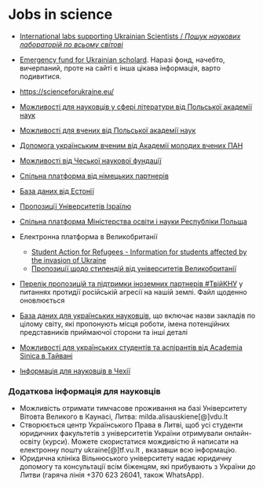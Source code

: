 # Jobs in science

* [International labs supporting Ukrainian Scientists / _Пошук наукових лабораторій по всьому світові_](https://docs.google.com/spreadsheets/d/1HqTKukfJGpmowQnSh4CoFn3T6HXcNS1T1pK-Xx9CknQ/htmlview)
* [Emergency fund for Ukrainian scholard](https://nep4dissent.eu/calls/emergency-fund-for-ukrainian-scholars/). Наразі фонд, начебто, вичерпаний, проте на сайті є інша цікава інформація, варто подивитися.
* https://scienceforukraine.eu/
* [Можливості для науковців у сфері літератури від Польської академії наук](https://ibl.waw.pl/pl/strona-glowna/aktualnosci/wizyty-badawcze-dla-ukrainskich-badaczy-i-badaczek-w-ibl-pan-/-research-visits-for-ukrainian-scholars-at-ibl-pan-/-naukow-wziti-ukranskih-wcienih-na-ibl-pan)
* [Можливості для вчених від Польської академії наук](https://www.intibs.pl/en/the-institute/news/visits-of-scientists-from-ukraine-to-the-polish-academy-of-sciences.html)
* [Допомога українським вченим від Академії молодих вчених ПАН](https://amu.pan.pl/en/pomoc-ukrainie/)
* [Можливості від Чеської наукової фундації](https://gacr.cz/en/support-for-ukrainian-scientists-and-students/)
* [Спільна платформа від німецьких партнерів](https://ukrainet.eu/2022/02/25/support-for-academics/)
* [База даних від Естонії](https://www.edtechestonia.org/ukraine)
* [Пропозиції Університетів Ізраїлю](https://docs.google.com/document/d/1jK4IYNqcM18ytxPrXLR88wURtUwUBpFVDDTSkIn_Sm0/mobilebasic)
* [Спільна платформа Міністерства освіти і науки Республіки Польща](https://www.gov.pl/web/edukacja-i-nauka/informacja-dla-studentow-i-naukowcow-przybywajacych-z-ukrainy)
* Електронна платформа в Великобританії
  * [Student Action for Refugees - Information for students affected by the invasion of Ukraine](https://star-network.org.uk/2022/03/07/information-for-students-affected-by-the-invasion-of-ukraine/)
  * [Пропозиції щодо стипендій від університетів Великобританії](https://star-network.org.uk/access-to-university/scholarships/list/)
* [Перелік пропозицій та підтримки іноземних партнерів #ТвійКНУ](https://docs.google.com/document/d/18-bYLYLdBYWbek1-Fcdy22SycrZQfe365aurMGKSMpo/edit) у питаннях протидії російській агресії на нашій землі. Файл щоденно оновлюється
* [База даних для українських науковців](https://docs.google.com/file/d/1SrhW8dtlUWXXtDGysftWXLy1So_8keKb/edit), що включає назви закладів по цілому світу, які пропонують місця роботи, імена потенційних представників приймаючої сторони та інші деталі
* [Можливості для українських студентів та аспірантів від Academia Sinica в Тайвані](https://institution.pan.pl/index.php/759-academia-sinica-taiwan-scholarships-for-ukrainian-students)

* [Інформація для науковців в Чехії](https://www.fzu.cz/aktuality/fzu-vyjadruje-plnou-podporu-ukrajine-ukrajinskym-vedcum)

### Додаткова інформація для науковців
* Можливість отримати тимчасове проживання на базі Університету Вітовта Великого в Каунасі, Литва: milda.alisauskiene[@]vdu.lt
* Створюється центр Українського Права в Литві, щоб усі студенти юридичних факультетів з університетів України отримували онлайн-освіту (курси). Можете скористатися мождивістю й написати на електронну пошту ukraine[@]tf.vu.lt , вказавши всю інформацію.
* Юридична клініка Вільнюського університету надає юридичну допомогу та консультації всім біженцям, які прибувають з України до Литви (гаряча лінія +370 623 26041, також WhatsApp).
